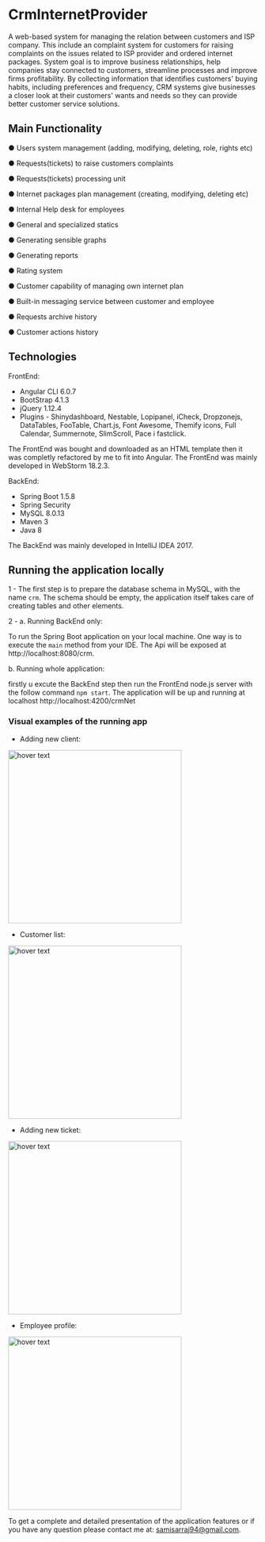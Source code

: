# CrmInternetProvider
A web-based system for managing the relation between customers and ISP company. This include an complaint system for customers for raising complaints on the issues related to ISP provider and ordered internet packages.
System goal is to improve business relationships, help companies stay connected to customers, streamline processes and improve firms profitability.
By collecting information that identifies customers' buying habits, including preferences and frequency, CRM systems give businesses a closer look at their customers' wants and needs so they can provide better customer service solutions.

## Main Functionality

● Users system management (adding, modifying, deleting, role, rights etc)

● Requests(tickets) to raise customers complaints

● Requests(tickets) processing unit

● Internet packages plan management (creating, modifying, deleting etc)

● Internal Help desk for employees

● General and specialized statics

● Generating sensible graphs

● Generating reports

● Rating system

● Customer capability of managing own internet plan

● Built-in messaging service between customer and employee

● Requests archive history

● Customer actions history



## Technologies

FrontEnd:
* Angular CLI 6.0.7
* BootStrap 4.1.3
* jQuery 1.12.4
* Plugins - Shinydashboard, Nestable, Lopipanel, iCheck, Dropzonejs, DataTables, FooTable, Chart.js, Font Awesome, Themify icons, Full Calendar, Summernote, SlimScroll, Pace i fastclick.

The FrontEnd was bought and downloaded as an HTML template then it was completly refactored by me to fit into Angular. The FrontEnd was mainly developed in WebStorm 18.2.3.

BackEnd:
* Spring Boot 1.5.8
* Spring Security
* MySQL 8.0.13
* Maven 3
* Java 8

The BackEnd was mainly developed in IntelliJ IDEA 2017.

## Running the application locally

1 - The first step is to prepare the database schema in MySQL, with the name `crm`. The schema should be empty, the application itself takes care of creating tables and other elements.

2 - a. Running BackEnd only: 

To run the Spring Boot application on your local machine. One way is to execute the `main` method from your IDE. The Api will be exposed at http://localhost:8080/crm.

   b. Running whole application:
   
firstly u excute the BackEnd step then run the FrontEnd node.js server with the follow command `npm start`. The application will be up and running at localhost http://localhost:4200/crmNet

### Visual examples of the running app

* Adding new client:

<img src="https://github.com/SamiSarraj/CrmInternetProvider/blob/master/Img/AddCustomer(1).png" width="350" title="hover text">

* Customer list:

<img src="https://github.com/SamiSarraj/CrmInternetProvider/blob/master/Img/ListCusotmer(2).png" width="350" title="hover text">

* Adding new ticket:

<img src="https://github.com/SamiSarraj/CrmInternetProvider/blob/master/Img/AddTicket(1).png" width="350" title="hover text">

* Employee profile: 

<img src="https://github.com/SamiSarraj/CrmInternetProvider/blob/master/Img/OcenPrac(2).png" width="350" title="hover text">

To get a complete and detailed presentation of the application features or if you have any question please contact me at: samisarraj94@gmail.com.

